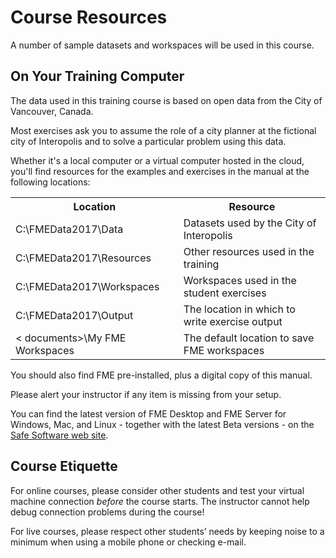 # Course Resources #
A number of sample datasets and workspaces will be used in this course.

## On Your Training Computer ##
The data used in this training course is based on open data from the City of Vancouver, Canada.

Most exercises ask you to assume the role of a city planner at the fictional city of Interopolis and to solve a particular problem using this data.

Whether it's a local computer or a virtual computer hosted in the cloud, you'll find resources for the examples and exercises in the manual at the following locations:

<table>

<tr>
<th>Location</th>
<th>Resource</th>
</tr>

<tr>
<td>C:\FMEData2017\Data</td>
<td>Datasets used by the City of Interopolis</td>
</tr>

<tr>
<td>C:\FMEData2017\Resources</td>
<td>Other resources used in the training</td>
</tr>

<tr>
<td>C:\FMEData2017\Workspaces</td>
<td>Workspaces used in the student exercises</td>
</tr>

<tr>
<td>C:\FMEData2017\Output</td>
<td>The location in which to write exercise output</td>
</tr>

<tr>
<td>< documents>\My FME Workspaces</td>
<td>The default location to save FME workspaces</td>
</tr>

</table>

You should also find FME pre-installed, plus a digital copy of this manual.

Please alert your instructor if any item is missing from your setup.

You can find the latest version of FME Desktop and FME Server for Windows, Mac, and Linux - together with the latest Beta versions - on the [Safe Software web site](https://www.safe.com/support/support-resources/fme-downloads/ "Downloads Page").

## Course Etiquette ##
For online courses, please consider other students and test your virtual machine connection *before* the course starts. The instructor cannot help debug connection problems during the course!

For live courses, please respect other students’ needs by keeping noise to a minimum when using a mobile phone or checking e-mail.